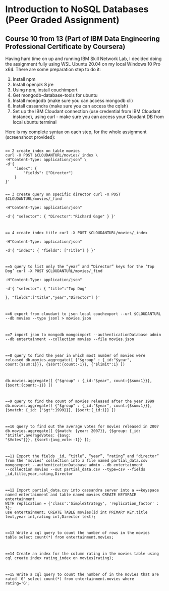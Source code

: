# Introduction to NoSQL Databases (Peer Graded Assignment)
## Course 10 from 13 (Part of IBM Data Engineering Professional Certificate by Coursera)

<p>Having hard time on up and running IBM Skill Network Lab, I decided doing the assignment fully using WSL Ubuntu 20.04 on my local Windows 10 Pro x64. There are some preparation step to do it:</p>
<ol>
  <li>Install npm</li>
  <li>Install openjdk 8 jre</li>
  <li>Using npm, install couchimport</li>
  <li>Get mongodb-database-tools for ubuntu</li>
  <li>Install mongodb (make sure you can access mongodb cli)</li>
  <li>Install cassandra (make sure you can access the cqlsh)</li>
<li>Set up the IBM Cloudant connection (use credential from IBM Cloudant instance), using curl - make sure you can access your Cloudant DB from local ubuntu terminal</li>
</ol> 

<p>Here is my complete syntax on each step, for the whole assignment (screenshoot provided):</p>
<code>
== 2 create index on table movies
curl -X POST $CLOUDANTURL/movies/_index \
-H"Content-Type: application/json" \
-d'{
    "index": {
        "fields": ["Director"]
    }
}'

== 3 create query on specific director
curl -X POST $CLOUDANTURL/movies/_find \
-H"Content-Type: application/json" \
-d'{ 
    "selector":
        {
            "Director":"Richard Gage"
        }
    }'
    
== 4 create index title
curl -X POST $CLOUDANTURL/movies/_index \
-H"Content-Type: application/json" \
-d'{
    "index": {
        "fields": ["Title"]
    }
}'

==5 query to list only the “year” and “Director” keys for the ‘Top Dog’
curl -X POST $CLOUDANTURL/movies/_find \
-H"Content-Type: application/json" \
-d'{ "selector":
        {
            "title":"Top Dog"    
        },
	"fields":["title","year","Director"]
    }'


==6 export from cloudant to json local
couchexport --url $CLOUDANTURL --db movies --type jsonl > movies.json

==7 import json to mongodb
mongoimport --authenticationDatabase admin --db entertainment --collection movies --file movies.json

==8 query to find the year in which most number of movies were released
db.movies.aggregate([
    {"$group" : {_id:"$year", count:{$sum:1}}},
    {$sort:{count:-1}},
    {"$limit":1}
])

db.movies.aggregate([
    {"$group" : {_id:"$year", count:{$sum:1}}},
    {$sort:{count:-1}}
])

==9 query to find the count of movies released after the year 1999
db.movies.aggregate([
    {"$group" : {_id:"$year", count:{$sum:1}}},
	{$match: {_id: {"$gt":1999}}},
    {$sort:{_id:1}}
])

==10 query to find out the average votes for movies released in 2007
db.movies.aggregate([
  {$match: {year: 2007}},
  {$group: {_id: "$title",averageVotes: {$avg: "$Votes"}}},
  {$sort:{avg_vote:-1}}
]);

==11 Export the fields _id, “title”, “year”, “rating” and “director” from the ‘movies’ collection into a file named partial_data.csv
mongoexport --authenticationDatabase admin --db entertainment --collection movies --out partial_data.csv --type=csv --fields _id,title,year,rating,Director

==12 Import partial_data.csv into cassandra server into a 
==keyspace named entertainment and table named movies
CREATE KEYSPACE entertainment WITH replication = {'class':'SimpleStrategy', 'replication_factor' : 3};
use entertainment; 
CREATE TABLE movies(id int PRIMARY KEY,title text,year int,rating int,Director text);

==13 Write a cql query to count the number of rows in the movies table
select count(*) from entertainment.movies;

==14 Create an index for the column rating in the movies table using cql
create index rating_index on movies(rating);

==15 Write a cql query to count the number of in the movies that are rated 'G'
select count(*) from entertainment.movies where rating='G';

</code>
